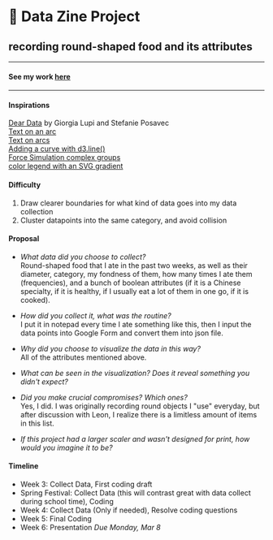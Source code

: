 # 🍊 Data Zine Project

## recording round-shaped food and its attributes

---

#### See my work [here](https://zoexiao0516.github.io/cdv-student/projects/data-zine/index.html)

---

#### Inspirations
[Dear Data](https://docs.google.com/spreadsheets/d/1PTTTbewj2zsqgztBhNZKB2ipunpI7jiok2tmm_kfhXE/edit#gid=0) by Giorgia Lupi and Stefanie Posavec<br/>
[Text on an arc](http://bl.ocks.org/nbremer/bf3d285e48189507e0ea)<br/>
[Text on arcs](https://www.visualcinnamon.com/2015/09/placing-text-on-arcs/)<br/>
[Adding a curve with d3.line()](https://www.d3-graph-gallery.com/graph/shape.html#mysegment)<br/>
[Force Simulation complex groups](https://bl.ocks.org/denisemauldin/e0a0c232f7a7f665fca87f395501049a)<br/>
[color legend with an SVG gradient](https://www.visualcinnamon.com/2016/05/smooth-color-legend-d3-svg-gradient/)

#### Difficulty
1. Draw clearer boundaries for what kind of data goes into my data collection
1. Cluster datapoints into the same category, and avoid collision

#### Proposal
- *What data did you choose to collect?*<br/>
  Round-shaped food that I ate in the past two weeks, as well as their diameter, category, my fondness of them, how many times I ate them (frequencies), and a bunch of boolean attributes (if it is a Chinese specialty, if it is healthy, if I usually eat a lot of them in one go, if it is cooked).

- *How did you collect it, what was the routine?*<br/>
  I put it in notepad every time I ate something like this, then I input the data points into Google Form and convert them into json file.

- *Why did you choose to visualize the data in this way?*<br/>
All of the attributes mentioned above.

- *What can be seen in the visualization? Does it reveal something you didn't expect?*<br/>

- *Did you make crucial compromises? Which ones?*<br/>
Yes, I did. I was originally recording round objects I "use" everyday, but after discussion with Leon, I realize there is a limitless amount of items in this list.

- *If this project had a larger scaler and wasn't designed for print, how would you imagine it to be?*

#### Timeline
- Week 3: Collect Data, First coding draft
- Spring Festival: Collect Data (this will contrast great with data collect during school time), Coding
- Week 4: Collect Data (Only if needed), Resolve coding questions
- Week 5: Final Coding
- Week 6: Presentation
*Due Monday, Mar 8*
